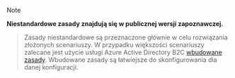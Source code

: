 > [!NOTE]
> **Niestandardowe zasady znajdują się w publicznej wersji zapoznawczej.**

> Zasady niestandardowe są przeznaczone głównie w celu rozwiązania złożonych scenariuszy. W przypadku większości scenariuszy zalecane jest użycie usługi Azure Active Directory B2C [wbudowane zasady](..\articles\active-directory-b2c\active-directory-b2c-reference-policies.md). Wbudowane zasady są łatwiejsze do skonfigurowania dla danej konfiguracji.

